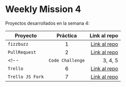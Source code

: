 # Weekly Mission 4

Proyectos desarrollados en la semana 4:

| Proyecto | Práctica | Link al repo |
| ------------- |:-------------:| -----:|
|`fizzbuzz`|1|[Link al repo](https://github.com/OmarVenturaP/fizzbuzz1)|
|`PullRequest`|2|[Link al repo](https://github.com/OmarVenturaP/fizzbuzz)|
<!-- |`Code Challenge`|3, 4, 5|[Link al repo](https://github.com/LaunchX-InnovaccionVirtual/MissionNodeJS)|
|`Trello`|6|[Link al repo](https://github.com/LaunchX-InnovaccionVirtual/MissionNodeJS)|
|`Trello JS Fork`|7|[Link al repo](https://github.com/LaunchX-InnovaccionVirtual/MissionNodeJS)| -->
